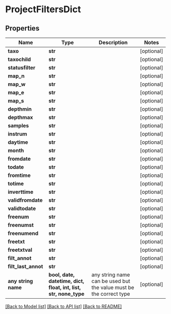 # ProjectFiltersDict


## Properties
Name | Type | Description | Notes
------------ | ------------- | ------------- | -------------
**taxo** | **str** |  | [optional] 
**taxochild** | **str** |  | [optional] 
**statusfilter** | **str** |  | [optional] 
**map_n** | **str** |  | [optional] 
**map_w** | **str** |  | [optional] 
**map_e** | **str** |  | [optional] 
**map_s** | **str** |  | [optional] 
**depthmin** | **str** |  | [optional] 
**depthmax** | **str** |  | [optional] 
**samples** | **str** |  | [optional] 
**instrum** | **str** |  | [optional] 
**daytime** | **str** |  | [optional] 
**month** | **str** |  | [optional] 
**fromdate** | **str** |  | [optional] 
**todate** | **str** |  | [optional] 
**fromtime** | **str** |  | [optional] 
**totime** | **str** |  | [optional] 
**inverttime** | **str** |  | [optional] 
**validfromdate** | **str** |  | [optional] 
**validtodate** | **str** |  | [optional] 
**freenum** | **str** |  | [optional] 
**freenumst** | **str** |  | [optional] 
**freenumend** | **str** |  | [optional] 
**freetxt** | **str** |  | [optional] 
**freetxtval** | **str** |  | [optional] 
**filt_annot** | **str** |  | [optional] 
**filt_last_annot** | **str** |  | [optional] 
**any string name** | **bool, date, datetime, dict, float, int, list, str, none_type** | any string name can be used but the value must be the correct type | [optional]

[[Back to Model list]](../README.md#documentation-for-models) [[Back to API list]](../README.md#documentation-for-api-endpoints) [[Back to README]](../README.md)


